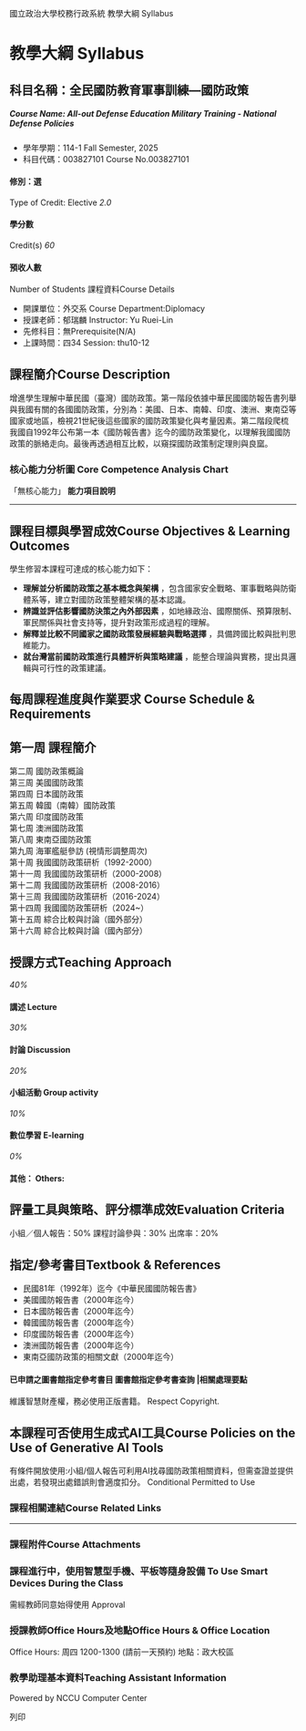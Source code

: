 國立政治大學校務行政系統 教學大綱 Syllabus
# 教學大綱 Syllabus
##  科目名稱：全民國防教育軍事訓練—國防政策
#####  Course Name: All-out Defense Education Military Training - National Defense Policies
  * 學年學期：114-1 Fall Semester, 2025 
  * 科目代碼：003827101 Course No.003827101


#### 修別：選
Type of Credit: Elective 
_2.0_
#### 學分數
Credit(s)
_60_
#### 預收人數
Number of Students
課程資料Course Details
  * 開課單位：外交系 Course Department:Diplomacy 
  * 授課老師：郁瑞麟 Instructor: Yu Ruei-Lin 
  * 先修科目：無Prerequisite(N/A)
  * 上課時間：四34 Session: thu10-12


##  課程簡介Course Description
增進學生理解中華民國（臺灣）國防政策。第一階段依據中華民國國防報告書列舉與我國有關的各國國防政策，分別為：美國、日本、南韓、印度、澳洲、東南亞等國家或地區，檢視21世紀後這些國家的國防政策變化與考量因素。第二階段爬梳我國自1992年公布第一本《國防報告書》迄今的國防政策變化，以理解我國國防政策的脈絡走向。最後再透過相互比較，以窺探國防政策制定理則與良窳。
###  核心能力分析圖 Core Competence Analysis Chart
「無核心能力」 
**能力項目說明**
* * *
##  課程目標與學習成效Course Objectives & Learning Outcomes 
學生修習本課程可達成的核心能力如下：
  * **理解並分析國防政策之基本概念與架構** ，包含國家安全戰略、軍事戰略與防衛體系等，建立對國防政策整體架構的基本認識。
  * **辨識並評估影響國防決策之內外部因素** ，如地緣政治、國際關係、預算限制、軍民關係與社會支持等，提升對政策形成過程的理解。
  * **解釋並比較不同國家之國防政策發展經驗與戰略選擇** ，具備跨國比較與批判思維能力。
  * **就台灣當前國防政策進行具體評析與策略建議** ，能整合理論與實務，提出具邏輯與可行性的政策建議。


##  每周課程進度與作業要求 Course Schedule & Requirements
第一周 課程簡介  
---  
第二周 國防政策概論  
第三周 美國國防政策  
第四周 日本國防政策  
第五周 韓國（南韓）國防政策  
第六周 印度國防政策  
第七周 澳洲國防政策  
第八周 東南亞國防政策  
第九周 海軍艦艇參訪 (視情形調整周次)  
第十周 我國國防政策研析（1992-2000）  
第十一周 我國國防政策研析（2000-2008）  
第十二周 我國國防政策研析（2008-2016）  
第十三周 我國國防政策研析（2016-2024）  
第十四周 我國國防政策研析（2024~）  
第十五周 綜合比較與討論（國外部分）  
第十六周 綜合比較與討論（國內部分）  
##  授課方式Teaching Approach
_40%_
####  講述 Lecture
_30%_
####  討論 Discussion
_20%_
####  小組活動 Group activity
_10%_
####  數位學習 E-learning
_0%_
####  其他： Others:
##  評量工具與策略、評分標準成效Evaluation Criteria
小組／個人報告：50%
課程討論參與：30%
出席率：20%
##  指定/參考書目Textbook & References
  * 民國81年（1992年）迄今《中華民國國防報告書》
  * 美國國防報告書（2000年迄今）
  * 日本國防報告書（2000年迄今）
  * 韓國國防報告書（2000年迄今）
  * 印度國防報告書（2000年迄今）
  * 澳洲國防報告書（2000年迄今）
  * 東南亞國防政策的相關文獻（2000年迄今）


####  已申請之圖書館指定參考書目  圖書館指定參考書查詢 |相關處理要點
維護智慧財產權，務必使用正版書籍。 Respect Copyright.
##  本課程可否使用生成式AI工具Course Policies on the Use of Generative AI Tools
有條件開放使用:小組/個人報告可利用AI找尋國防政策相關資料，但需查證並提供出處，若發現出處錯誤則會適度扣分。 Conditional Permitted to Use 
###  課程相關連結Course Related Links
* * *
###  課程附件Course Attachments
###  課程進行中，使用智慧型手機、平板等隨身設備 To Use Smart Devices During the Class
需經教師同意始得使用  Approval
###  授課教師Office Hours及地點Office Hours & Office Location
Office Hours: 周四 1200-1300 (請前一天預約)
地點：政大校區
###  教學助理基本資料Teaching Assistant Information
Powered by NCCU Computer Center
  
列印
